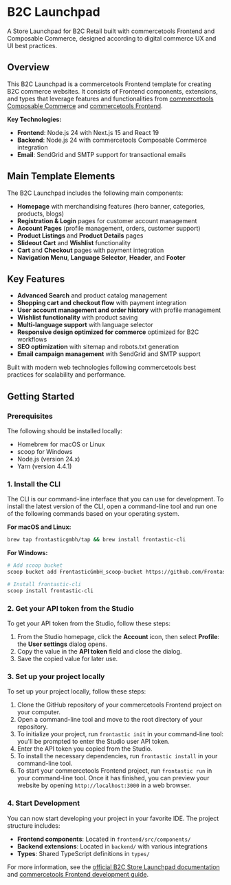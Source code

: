 # B2C Launchpad

A Store Launchpad for B2C Retail built with commercetools Frontend and Composable Commerce, designed according to digital commerce UX and UI best practices.

## Overview

This B2C Launchpad is a commercetools Frontend template for creating B2C commerce websites. It consists of Frontend components, extensions, and types that leverage features and functionalities from [commercetools Composable Commerce](https://docs.commercetools.com/docs/composable-commerce) and [commercetools Frontend](https://docs.commercetools.com/docs/frontend).

**Key Technologies:**

- **Frontend**: Node.js 24 with Next.js 15 and React 19
- **Backend**: Node.js 24 with commercetools Composable Commerce integration
- **Email**: SendGrid and SMTP support for transactional emails

## Main Template Elements

The B2C Launchpad includes the following main components:

- **Homepage** with merchandising features (hero banner, categories, products, blogs)
- **Registration & Login** pages for customer account management
- **Account Pages** (profile management, orders, customer support)
- **Product Listings** and **Product Details** pages
- **Slideout Cart** and **Wishlist** functionality
- **Cart** and **Checkout** pages with payment integration
- **Navigation Menu**, **Language Selector**, **Header**, and **Footer**

## Key Features

- **Advanced Search** and product catalog management
- **Shopping cart and checkout flow** with payment integration
- **User account management and order history** with profile management
- **Wishlist functionality** with product saving
- **Multi-language support** with language selector
- **Responsive design optimized for commerce** optimized for B2C workflows
- **SEO optimization** with sitemap and robots.txt generation
- **Email campaign management** with SendGrid and SMTP support

Built with modern web technologies following commercetools best practices for scalability and performance.

## Getting Started

### Prerequisites

The following should be installed locally:

- Homebrew for macOS or Linux
- scoop for Windows
- Node.js (version 24.x)
- Yarn (version 4.4.1)

### 1. Install the CLI

The CLI is our command-line interface that you can use for development. To install the latest version of the CLI, open a command-line tool and run one of the following commands based on your operating system.

**For macOS and Linux:**

```bash
brew tap frontasticgmbh/tap && brew install frontastic-cli
```

**For Windows:**

```bash
# Add scoop bucket
scoop bucket add FrontasticGmbH_scoop-bucket https://github.com/FrontasticGmbH/scoop-bucket

# Install frontastic-cli
scoop install frontastic-cli
```

### 2. Get your API token from the Studio

To get your API token from the Studio, follow these steps:

1. From the Studio homepage, click the **Account** icon, then select **Profile**: the **User settings** dialog opens.
2. Copy the value in the **API token** field and close the dialog.
3. Save the copied value for later use.

### 3. Set up your project locally

To set up your project locally, follow these steps:

1. Clone the GitHub repository of your commercetools Frontend project on your computer.
2. Open a command-line tool and move to the root directory of your repository.
3. To initialize your project, run `frontastic init` in your command-line tool: you'll be prompted to enter the Studio user API token.
4. Enter the API token you copied from the Studio.
5. To install the necessary dependencies, run `frontastic install` in your command-line tool.
6. To start your commercetools Frontend project, run `frontastic run` in your command-line tool. Once it has finished, you can preview your website by opening `http://localhost:3000` in a web browser.

### 4. Start Development

You can now start developing your project in your favorite IDE. The project structure includes:

- **Frontend components**: Located in `frontend/src/components/`
- **Backend extensions**: Located in `backend/` with various integrations
- **Types**: Shared TypeScript definitions in `types/`

For more information, see the [official B2C Store Launchpad documentation](https://docs.commercetools.com/frontend-development/b2c-store-launchpad-overview) and [commercetools Frontend development guide](https://docs.commercetools.com/frontend-getting-started/developing-with-commercetools-frontend).
